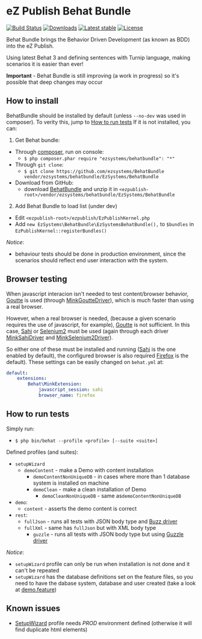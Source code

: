 # eZ Publish Behat Bundle

[![Build Status](https://img.shields.io/travis/ezsystems/BehatBundle.svg?style=flat-square)](https://travis-ci.org/ezsystems/BehatBundle)
[![Downloads](https://img.shields.io/packagist/dt/ezsystems/behatbundle.svg?style=flat-square)](https://packagist.org/packages/ezsystems/behatbundle)
[![Latest stable](https://img.shields.io/packagist/v/ezsystems/behatbundle.svg?style=flat-square)](https://packagist.org/packages/ezsystems/behatbundle)
[![License](https://img.shields.io/packagist/l/ezsystems/behatbundle.svg?style=flat-square)](LICENSE)

Behat Bundle brings the Behavior Driven Development (as known as BDD) into
the eZ Publish.

Using latest Behat 3 and defining sentences with Turnip language, making scenarios it is easier than ever!

**Important** - Behat Bundle is still improving (a work in progress) so it's possible that deep changes may occur


## How to install

BehatBundle should be installed by default (unless `--no-dev` was used in composer). To verity this, jump to [How to run tests](#how-to-run-tests)
If it is not installed, you can:

1. Get Behat bundle:
  * Through [composer](http://getcomposer.org), run on console:
    * `$ php composer.phar require "ezsystems/behatbundle": "*"`
  * Through `git clone`:
    * `$ git clone https://github.com/ezsystems/BehatBundle vendor/ezsystems/behatbundle/EzSystems/BehatBundle`
  * Download from GitHub:
    * download [BehatBundle](https://github.com/ezsystems/BehatBundle) and unzip it in `<ezpublish-root>/vendor/ezsystems/behatbundle/EzSystems/BehatBundle`
2. Add Behat Bundle to load list (under dev)
  * Edit `<ezpublish-root>/ezpublish/EzPublishKernel.php`
  * Add `new EzSystems\BehatBundle\EzSystemsBehatBundle(),` to `$bundles` in `EzPublishKernel::registerBundles()`

_Notice_:
* behaviour tests should be done in production environment, since the scenarios should reflect end user interaction with the system.

## Browser testing

When javascript interacion isn't needed to test content/browser behavior, [Goutte](https://github.com/fabpot/goutte) is used (through [MinkGoutteDriver](https://github.com/Behat/MinkGoutteDriver)), which is much faster than using a real browser.

However, when a real browser is needed, (because a given scenario requires the use of javascript, for example), [Goutte](https://github.com/fabpot/goutte) is not sufficient. In this case, [Sahi](http://sahipro.com/) or [Selenium2](http://www.seleniumhq.org/) must be used (again through each driver
[MinkSahiDriver](https://github.com/Behat/MinkSahiDriver) and [MinkSelenium2Driver](https://github.com/Behat/MinkSelenium2Driver)).

So either one of these must be installed and running ([Sahi](http://sahipro.com/) is the one enabled by default), the configured browser is also required [Firefox](https://www.mozilla.org/firefox) is the default). These settings can be easily changed on `behat.yml` at:

```yaml
default:
    extensions:
        Behat\MinkExtension:
            javascript_session: sahi
            browser_name: firefox
```


## How to run tests

Simply run:
* `$ php bin/behat --profile <profile> [--suite <suite>]`

Defined profiles (and suites):
* `setupWizard`
  * `demoContent` - make a Demo with content installation
      * `demoContentNonUniqueDB` - in cases where more than 1 database system is installed on machine
    * `demoClean` - make a clean installation of Demo
      * `demoCleanNonUniqueDB` - same as`demoContentNonUniqueDB`
* `demo`:
    * `content` - asserts the demo content is correct
* `rest`:
  * `fullJson` - runs all tests with JSON body type and [Buzz driver](https://github.com/ezsystems/ezpublish-kernel/blob/master/eZ/Bundle/EzPublishRestBundle/Features/Context/RestClient/BuzzDriver.php)
  * `fullXml` - same has `fullJson` but with XML body type
    * `guzzle` - runs all tests with JSON body type but using [Guzzle driver](https://github.com/ezsystems/ezpublish-kernel/blob/master/eZ/Bundle/EzPublishRestBundle/Features/Context/RestClient/GuzzleDriver.php)

_Notice_:
* `setupWizard` profile can only be run when installation is not done and it can't be repeated
* `setupWizard` has the database definitions set on the feature files, so you need to have the dabase system, database and user created (take a look at [demo.feature](https://github.com/ezsystems/ezpublish-kernel/blob/master/eZ/Bundle/EzPublishLegacyBundle/Features/SetupWizard/demo.feature))



## Known issues

* [SetupWizard](https://github.com/ezsystems/ezpublish-kernel/blob/master/eZ/Bundle/EzPublishLegacyBundle/Features/Context/SetupWizard/Context.php) profile needs _PROD_ environment defined (otherwise it will find duplicate html elements)
